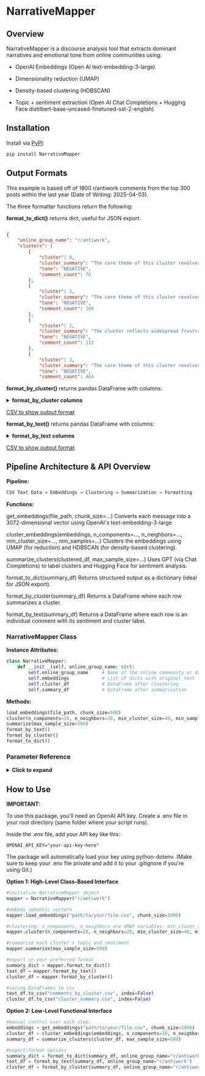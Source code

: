 # NarrativeMapper

## Overview

NarrativeMapper is a discourse analysis tool that extracts dominant narratives and emotional tone from online communities using:

- OpenAI Embeddings (Open AI text-embedding-3-large)

- Dimensionality reduction (UMAP)

- Density-based clustering (HDBSCAN)

- Topic + sentiment extraction (Open AI Chat Completions + Hugging Face distilbert-base-uncased-finetuned-sst-2-english)

## Installation

Install via [PyPI](https://pypi.org/project/NarrativeMapper/): 

```bash
pip install NarrativeMapper
```


## Output Formats

This example is based off of 1800 r/antiwork comments from the top 300 posts within the last year (Date of Writing: 2025-04-03).

The three formatter functions return the following:

**format_to_dict()** returns dict, useful for JSON export.

<div style="max-height: 400px; overflow: auto;">

```json
{
    "online_group_name": "r/antiwork",
    "clusters": [
        {
            "cluster": 0,
            "cluster_summary": "The core theme of this cluster revolves around the frustrations and challenges of the modern job application and interview process, highlighting issues such as discrimination, exploitative practices, and the disconnect between employers and candidates.",
            "tone": "NEGATIVE",
            "comment_count": 76
        },
        {
            "cluster": 1,
            "cluster_summary": "The core theme of this cluster revolves around the debate over low wages in the fast food industry, the impact of wage increases on business practices and pricing, and the broader implications for workers' livelihoods and economic conditions.",
            "tone": "NEGATIVE",
            "comment_count": 100
        },
        {
            "cluster": 2,
            "cluster_summary": "The cluster reflects widespread frustration and despair among younger generations regarding economic instability, unaffordable living costs, inadequate healthcare, and the perceived indifference of older generations towards their struggles.",
            "tone": "NEGATIVE",
            "comment_count": 112
        },
        {
            "cluster": 3,
            "cluster_summary": "The core theme of this cluster revolves around employee dissatisfaction with management practices, workplace exploitation, and the importance of asserting one's rights and boundaries in a toxic work environment.",
            "tone": "NEGATIVE",
            "comment_count": 464
        },
        {
            "cluster": 4,
            "cluster_summary": "The core theme of this cluster revolves around dissatisfaction with traditional work structures, advocating for reduced work hours, better work-life balance, and criticism of corporate exploitation and the lack of employee rights.",
            "tone": "NEGATIVE",
            "comment_count": 95
        },
        {
            "cluster": 5,
            "cluster_summary": "The core theme of this cluster revolves around wealth inequality, criticizing the hoarding of wealth by billionaires and the systemic issues that perpetuate economic disparity and exploitation of the working class.",
            "tone": "NEGATIVE",
            "comment_count": 95
        },
        {
            "cluster": 6,
            "cluster_summary": "The comments express strong criticism of capitalism, highlighting themes of exploitation, corporate greed, and the detrimental impact of billionaires and CEOs on workers and society.",
            "tone": "NEGATIVE",
            "comment_count": 89
        }
    ]
} 
```
</div>

**format_by_cluster()** returns pandas DataFrame with columns:

<details>
<summary><strong>format_by_cluster columns</strong></summary>

- online_group_name - online group name

- cluster - numeric cluster number

- cluster_summary - summary of the cluster

- comment_count - sampled textual messages per cluster

- aggregated_sentiment - net sentiment, of form 'NEGATIVE', 'POSITIVE', 'NEUTRAL'

- text - the list of textual messages that are part of the cluster

- all_sentiments - this is a list containing dict items of the form '{'label': 'NEGATIVE', 'score': 0.9896971583366394}' for each message (sentiment calculated by distilbert-base-uncased-finetuned-sst-2-english).

</details>

[CSV to show output format](unrelated_to_package/example_outputs/test_2.csv)

**format_by_text()** returns pandas DataFrame with columns:

<details>
<summary><strong>format_by_text columns</strong></summary>

- online_group_name - online group name

- cluster - numeric cluster number

- cluster_summary - summary of the cluster

- text - the sampled textual message (this function returns all of them row by row)

- sentiment - dict item holding sentiment calculation, of the form '{'label': 'NEGATIVE', 'score': 0.9896971583366394}' (sentiment calculated by distilbert-base-uncased-finetuned-sst-2-english).

</details>

[CSV to show output format](unrelated_to_package/example_outputs/test_1.csv)


## Pipeline Architecture & API Overview

**Pipeline:**

```txt
CSV Text Data → Embeddings → Clustering → Summarization → Formatting
```
**Functions:**

get_embeddings(file_path, chunk_size=...)
Converts each message into a 3072-dimensional vector using OpenAI's text-embedding-3-large.

cluster_embeddings(embeddings, n_components=..., n_neighbors=..., min_cluster_size=..., min_samples=...)
Clusters the embeddings using UMAP (for reduction) and HDBSCAN (for density-based clustering).

summarize_clusters(clustered_df, max_sample_size=...)
Uses GPT (via Chat Completions) to label clusters and Hugging Face for sentiment analysis.

format_to_dict(summary_df)
Returns structured output as a dictionary (ideal for JSON export).

format_by_cluster(summary_df)
Returns a DataFrame where each row summarizes a cluster.

format_by_text(summary_df)
Returns a DataFrame where each row is an individual comment with its sentiment and cluster label.

### NarrativeMapper Class

**Instance Attributes:**

```python
class NarrativeMapper:
    def __init__(self, online_group_name: str):
        self.online_group_name     # Name of the online community or data source
        self.embeddings            # List of dicts with original text + 3072-dim embedding
        self.cluster_df            # DataFrame after clustering
        self.summary_df            # DataFrame after summarization

```

**Methods:**
```python
load_embeddings(file_path, chunk_size=500)
cluster(n_components=20, n_neighbors=20, min_cluster_size=40, min_samples=15)
summarize(max_sample_size=500)
format_by_text()
format_by_cluster()
format_to_dict()
```

### Parameter Reference

<details>
<summary><strong>Click to expand</strong></summary>
```txt
- **n_components**: The number of dimensions UMAP reduces the embedding vectors to. Lower values simplify the data for clustering.<br>
- **n_neighbors**: Influences UMAP’s balance between local and global structure. Higher values emphasize global relationships.<br>
- **min_cluster_size**: In HDBSCAN, the minimum number of points required to form a cluster. Smaller values allow more granular clusters.<br>
- **min_samples**: A density sensitivity parameter in HDBSCAN. Higher values make clustering more conservative.<br>
- **chunk_size** *(load_embeddings)*: Number of messages processed per API request to avoid token limits.<br>
- **max_sample_size** *(summarize)*: Maximum number of comments sampled per cluster for summarization.<br>
```</details>

## How to Use

**IMPORTANT:**

To use this package, you'll need an OpenAI API key. Create a .env file in your root directory (same folder where your script runs).

Inside the .env file, add your API key like this:

```dotenv
OPENAI_API_KEY="your-api-key-here"
```

The package will automatically load your key using python-dotenv. (Make sure to keep your .env file private and add it to your .gitignore if you're using Git.)

**Option 1: High-Level Class-Based Interface**

```python
#initialize NarrativeMapper object
mapper = NarrativeMapper("r/antiwork")

#embeds semantic vectors
mapper.load_embeddings("path/to/your/file.csv", chunk_size=1000)

#clustering: n_components, n_neighbors are UMAP variables. min_cluser_size, min_samples are HDBSCAN variables.
mapper.cluster(n_components=20, n_neighbors=20, min_cluster_size=40, min_samples=15)

#summarize each cluster's topic and sentiment
mapper.summarize(max_sample_size=500)

#export in your preferred format
summary_dict = mapper.format_to_dict()
text_df = mapper.format_by_text()
cluster_df = mapper.format_by_cluster()

#saving DataFrames to csv
text_df.to_csv("comments_by_cluster.csv", index=False)
cluster_df.to_csv("cluster_summary.csv", index=False)
```

**Option 2: Low-Level Functional Interface**

```python
#manual control over each step:
embeddings = get_embeddings("path/to/your/file.csv", chunk_size=1000)
cluster_df = cluster_embeddings(embeddings, n_components=20, n_neighbors=20, min_cluster_size=40, min_samples=15)
summary_df = summarize_clusters(cluster_df, max_sample_size=500)

#export/format options
summary_dict = format_to_dict(summary_df, online_group_name="r/antiwork")
text_df = format_by_text(summary_df, online_group_name="r/antiwork")
cluster_df = format_by_cluster(summary_df, online_group_name="r/antiwork")
```